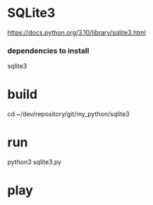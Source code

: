 # SQLite3
https://docs.python.org/3.10/library/sqlite3.html

### dependencies to install
sqlite3

# build
cd ~/dev/repository/git/my_python/sqlite3

# run
python3 sqlite3.py


# play

